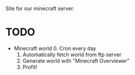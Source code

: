 
Site for our minecraft server.

TODO
====

* Minecraft world
    0. Cron every day
    1. Automatically fetch world from ftp server
    2. Generate world with "Minecraft Overviewer"
    3. Profit!

